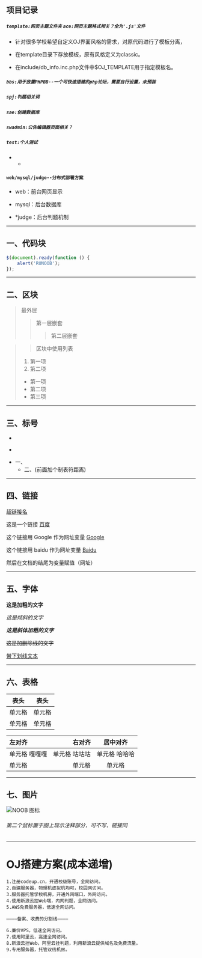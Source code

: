 ## 项目记录

##### `template:网页主题文件夹` `ace:网页主题格式相关？全为'.js'文件`

- 针对很多学校希望自定义OJ界面风格的需求，对原代码进行了模板分离，

- 在template目录下存放模板，原有风格定义为classic。

- 在include/db_info.inc.php文件中$OJ_TEMPLATE用于指定模板名。

##### `bbs:用于放置PHPBB--一个可快速搭建的php论坛，需要自行设置，未预装`
##### `spj:判题相关词`
##### `sae:创建数据库`
##### `swadmin:公告编辑器页面相关？`
##### `test:个人测试`
- -
#### `web/mysql/judge--分布式部署方案`
- web：前台网页显示

- mysql：后台数据库

- *judge：后台判题机制

---

## 一、代码块
```javascript
$(document).ready(function () {
    alert('RUNOOB');
});
```

---

## 二、区块
> 最外层
> > 第一层嵌套
> > > 第二层嵌套

>> 区块中使用列表
 > 1. 第一项
 > 2. 第二项
 > + 第一项
 > + 第二项
 > + 第三项

---

## 三、标号
+
*
- 一、
    - 二、(前面加个制表符距离)

---

## 四、链接
<a href="超链接地址" target="_blank">超链接名</a>

这是一个链接 [百度](https://www.baidu.com)

这个链接用 Google 作为网址变量 [Google][Google]

这个链接用 baidu 作为网址变量 [Baidu][baidu]

然后在文档的结尾为变量赋值（网址）

  [Google]: http://www.google.com/
  [baidu]: http://www.baidu.com/

---

## 五、字体
**这是加粗的文字**

*这是倾斜的文字*

***这是斜体加粗的文字***

~~这是加删除线的文字~~

<u>带下划线文本</u>

---

## 六、表格
|  表头   | 表头  |
|  ----  | ----  |
| 单元格  | 单元格 |
| 单元格  | 单元格 |

| 左对齐 | 右对齐 | 居中对齐 |
| :-----| ----: | :----: |
| 单元格   嘎嘎嘎| 单元格  咕咕咕| 单元格 哈哈哈|
| 单元格 | 单元格 | 单元格 |

---

## 七、图片


![NOOB 图标](http://static.runoob.com/images/runoob-logo.png "NOOB")
###### 第二个鼠标置于图上现示注释部分，可不写，链接同

---

# OJ搭建方案(成本递增)

```
1.注册codeup.cn，开通校级账号，全网访问。
2.自建服务器，物理机虚拟机均可，校园网访问。
3.服务器托管学校机房，开通外网端口，外网访问。
4.使用新浪云挂Web端，内网判题，全网访问。
5.AWS免费服务器，低速全网访问。

————备案、收费的分割线————

6.廉价VPS，低速全网访问。
7.使用阿里云，高速全网访问。
8.新浪云挂Web，阿里云挂判题，利用新浪云提供域名及免费流量。
9.专用服务器，托管双线机房。
```